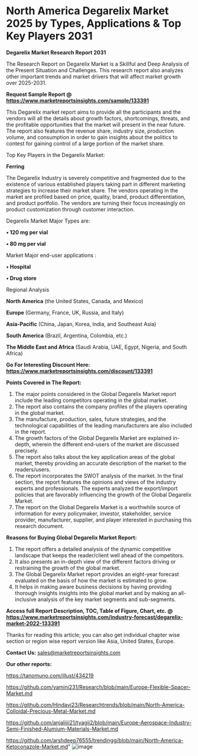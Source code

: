 # North America Degarelix Market 2025 by Types, Applications & Top Key Players 2031

<strong>Degarelix Market Research Report 2031</strong>

The Research Report on Degarelix Market is a Skillful and Deep Analysis of the Present Situation and Challenges. This research report also analyzes other important trends and market drivers that will affect market growth over 2025-2031.

<strong>Request Sample Report @ <a href=https://www.marketreportsinsights.com/sample/133391>https://www.marketreportsinsights.com/sample/133391</a></strong>

This Degarelix market report aims to provide all the participants and the vendors will all the details about growth factors, shortcomings, threats, and the profitable opportunities that the market will present in the near future. The report also features the revenue share, industry size, production volume, and consumption in order to gain insights about the politics to contest for gaining control of a large portion of the market share.

Top Key Players in the Degarelix Market:

<strong>Ferring</strong>

The Degarelix Industry is severely competitive and fragmented due to the existence of various established players taking part in different marketing strategies to increase their market share. The vendors operating in the market are profiled based on price, quality, brand, product differentiation, and product portfolio. The vendors are turning their focus increasingly on product customization through customer interaction.

Degarelix Market Major Types are:

<strong>• 120 mg per vial

• 80 mg per vial</strong>

Market Major end-user applications :

<strong>• Hospital

• Drug store</strong>

Regional Analysis

</u><strong><b>North America</b></strong> (the United States, Canada, and Mexico)

<strong><b>Europe </b></strong>(Germany, France, UK, Russia, and Italy)

<strong><b>Asia-Pacific</b></strong> (China, Japan, Korea, India, and Southeast Asia)

<strong><b>South America</b></strong> (Brazil, Argentina, Colombia, etc.)

<strong><b>The Middle East and Africa</b></strong> (Saudi Arabia, UAE, Egypt, Nigeria, and South Africa)

<strong>Go For Interesting Discount Here: <a href=https://www.marketreportsinsights.com/discount/133391>https://www.marketreportsinsights.com/discount/133391</a></strong>

<strong>Points Covered in The Report:</strong>
<ol>
  <li>The major points considered in the Global Degarelix Market report include the leading competitors operating in the global market.</li>
  <li>The report also contains the company profiles of the players operating in the global market.</li>
  <li>The manufacture, production, sales, future strategies, and the technological capabilities of the leading manufacturers are also included in the report.</li>
  <li>The growth factors of the Global Degarelix Market are explained in-depth, wherein the different end-users of the market are discussed precisely.</li>
  <li>The report also talks about the key application areas of the global market, thereby providing an accurate description of the market to the readers/users.</li>
  <li>The report incorporates the SWOT analysis of the market. In the final section, the report features the opinions and views of the industry experts and professionals. The experts analyzed the export/import policies that are favorably influencing the growth of the Global Degarelix Market.</li>
  <li>The report on the Global Degarelix Market is a worthwhile source of information for every policymaker, investor, stakeholder, service provider, manufacturer, supplier, and player interested in purchasing this research document.</li>
</ol>
<strong>Reasons for Buying Global Degarelix Market Report:</strong>

<ol>
  <li>The report offers a detailed analysis of the dynamic competitive landscape that keeps the reader/client well ahead of the competitors.</li>
  <li>It also presents an in-depth view of the different factors driving or restraining the growth of the global market.</li>
  <li>The Global Degarelix Market report provides an eight-year forecast evaluated on the basis of how the market is estimated to grow.</li>
  <li>It helps in making aware business decisions by having providing thorough insights insights into the global market and by making an all-inclusive analysis of the key market segments and sub-segments.</li>
</ol>
<strong>Access full Report Description, TOC, Table of Figure, Chart, etc. @ <a href=https://www.marketreportsinsights.com/industry-forecast/degarelix-market-2022-133391>https://www.marketreportsinsights.com/industry-forecast/degarelix-market-2022-133391</a></strong>


Thanks for reading this article; you can also get individual chapter wise section or region wise report version like Asia, United States, Europe.

<strong>Contact Us:</strong>
sales@marketreportsinsights.com

<strong>Our other reports:</strong>

<a href=https://tanomuno.com/illust/434219>https://tanomuno.com/illust/434219</a>

<a href=https://github.com/yamini231/Research/blob/main/Europe-Flexible-Spacer-Market.md>https://github.com/yamini231/Research/blob/main/Europe-Flexible-Spacer-Market.md</a>

<a href=https://github.com/Hindavi23/Researchtrends/blob/main/North-America-Colloidal-Precious-Metal-Market.md>https://github.com/Hindavi23/Researchtrends/blob/main/North-America-Colloidal-Precious-Metal-Market.md</a>

<a href=https://github.com/anjaliiii21/tyagii2/blob/main/Europe-Aerospace-Industry-Semi-Finished-Alumium-Materials-Market.md>https://github.com/anjaliiii21/tyagii2/blob/main/Europe-Aerospace-Industry-Semi-Finished-Alumium-Materials-Market.md</a>

<a href=https://github.com/arshdeep76555/trendingg/blob/main/North-America-Ketoconazole-Market.md>https://github.com/arshdeep76555/trendingg/blob/main/North-America-Ketoconazole-Market.md</a>"
![image](https://github.com/user-attachments/assets/8c47d7a0-47ba-49d3-89f8-fa63d57f5dde)
